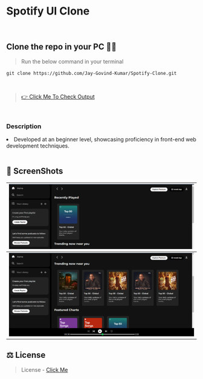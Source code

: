 # Spotify UI Clone

<br>

## Clone the repo in your PC 🧑‍💻
> Run the below command in your terminal 
```
git clone https://github.com/Jay-Govind-Kumar/Spotify-Clone.git
```
<br>

> [👉 Click Me To Check Output](https://jay-govind-kumar.github.io/Spotify-Clone)

<br>

### Description
> <ul>
  <li>Developed at an beginner level, showcasing proficiency in front-end web development techniques.</li>
  </ul>

<br>

## 📸 ScreenShots
|![1](<./assets/output1.png>)|
|-------------------------------|
|![2](<./assets/output2.png>)| 

## ⚖️ License 
> License - [Click Me](https://github.com/Jay-Govind-Kumar/Spotify-Clone/blob/7e8c6e478734d4da2a172a1cd58d592a7961d80f/LICENSE)
